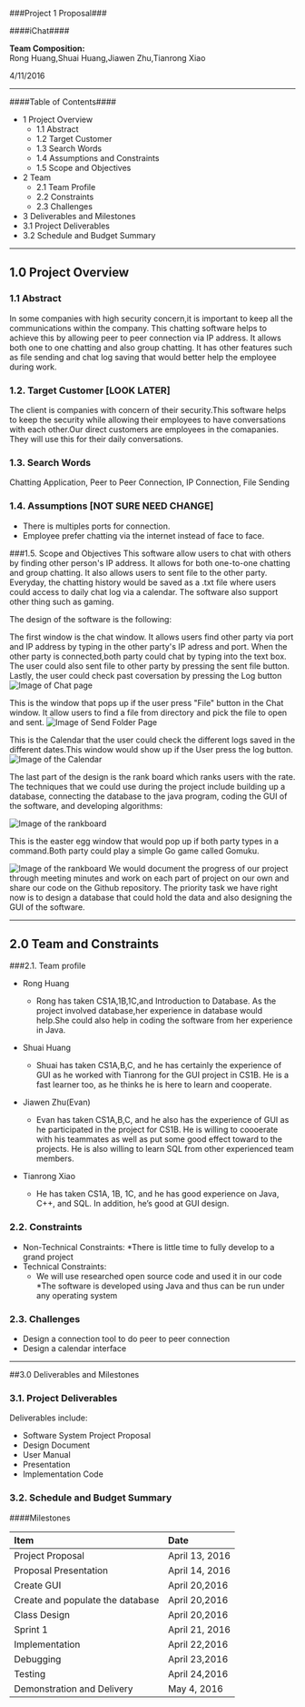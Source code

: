 

###Project 1 Proposal###

####iChat####

__Team Composition:__<br>
Rong Huang,Shuai Huang,Jiawen Zhu,Tianrong Xiao

4/11/2016

---

####Table of Contents####

* 1 Project Overview 
  * 1.1 Abstract
  * 1.2 Target Customer
  * 1.3 Search Words
  * 1.4 Assumptions and Constraints
  * 1.5 Scope and Objectives
* 2 Team 
  * 2.1 Team Profile
  * 2.2 Constraints
  * 2.3 Challenges
* 3 Deliverables and Milestones
 * 3.1 Project Deliverables
 * 3.2 Schedule and Budget Summary


---

## 1.0	Project Overview
### 1.1 Abstract

In some companies with high security concern,it is important to keep all the communications within the company. This chatting software helps to achieve this by allowing peer to peer connection via IP address. It allows both one to one chatting and also group chatting. 
It has other features such as file sending and chat log saving that would better help the employee during work.


### 1.2. Target Customer [LOOK LATER]

The client is companies with concern of their security.This software helps to keep the security while allowing their employees to have conversations with each other.Our direct customers are employees in the comapanies. They will use this for their daily conversations.



### 1.3.	Search Words 
Chatting Application, Peer to Peer Connection, IP Connection, File Sending

### 1.4.	Assumptions [NOT SURE NEED CHANGE]
  * There is multiples ports for connection.
  * Employee prefer chatting via the internet instead of face to face.


###1.5.	Scope and Objectives 
This software allow users to chat with others by finding other person's IP address. It allows for both one-to-one chatting and group chatting. It also allows users to sent file to the other party. Everyday, the chatting history would be saved as a .txt file where users could access to daily chat log via a calendar. The software also support other thing such as gaming.

The design of the software is the following:

The first window is the chat window. It allows users find other party via port and IP address by typing in the other party's IP adress and port. When the other party is connected,both party could chat by typing into the text box. The user could also sent file to other party by pressing the sent file button. Lastly, the user could check past coversation by pressing the Log button
![Image of Chat page](https://github.com/FH-Sp16-CS40A-40820/team02-project02/blob/GameV/Design/ChatView.png)

This is the window that pops up if the user press "File" button in the Chat window. It allow users to find a file from directory and pick the file to open and sent.
![Image of Send Folder Page ](https://github.com/FH-Sp16-CS40A-40820/team02-project02/blob/GameV/Design/FolderView.png)

This is the Calendar that the user could check the different logs saved in the different dates.This window would show up if the User press the log button.
![Image of the Calendar](https://github.com/FH-Sp16-CS40A-40820/team02-project02/blob/GameV/Design/CalendarView.png)

The last part of the design is the rank board which ranks users with the rate. The techniques that we could use during the project include building up a database, connecting the database to the java program, coding the GUI of the software, and developing algorithms:

![Image of the rankboard](https://github.com/FH-Sp16-CS40A-40820/team02-project01/blob/master/Design-Document/gui/4.png)

This is the easter egg window that would pop up if both party types in a command.Both party could play a simple Go game called Gomuku.

![Image of the rankboard](https://github.com/FH-Sp16-CS40A-40820/team02-project02/blob/GameV/Design/GameView.png)
We would document the progress of our project through meeting minutes and work on each part of project on our own and share our code on the Github repository.
The priority task we have right now is to design a database that could hold the data and also designing the GUI of the software.



---

## 2.0	Team and Constraints

###2.1.	Team profile

* Rong Huang
  * Rong has taken CS1A,1B,1C,and Introduction to Database. As the project involved database,her experience in database would help.She could also help in coding the software from her experience in Java.

* Shuai Huang
  * Shuai has taken CS1A,B,C, and he has certainly the experience of GUI as he worked with Tianrong for the GUI project in CS1B. He is a fast learner too, as he thinks he is here to learn and cooperate.

* Jiawen Zhu(Evan)
  * Evan has taken CS1A,B,C, and he also has the experience of GUI as he participated in the project for CS1B. He is willing to coooerate with his teammates as well as put some good effect toward to the projects. He is also willing to learn SQL from other experienced team members. 

* Tianrong Xiao
  * He has taken CS1A, 1B, 1C, and he has good experience on Java, C++, and SQL. In addition, he’s good at GUI design.




### 2.2. Constraints
* Non-Technical Constraints:
  *There is little time to fully develop to a grand project
* Technical Constraints:
  * We will use researched open source code and used it in our code
  *The software is developed using Java and thus can be run under any operating system

### 2.3. Challenges
* Design a connection tool to do peer to peer connection
* Design a calendar interface



---

##3.0	Deliverables and Milestones

### 3.1.	Project Deliverables 

Deliverables include:
*	Software System Project Proposal
*	Design Document
*	User Manual
*	Presentation
*	Implementation Code




### 3.2.	Schedule and Budget Summary 
####Milestones

| Item                               | Date            |
| :----------------------------------|:----------------|
| Project Proposal                   | April 13, 2016  |
| Proposal Presentation              | April 14, 2016  |
| Create GUI                         | April 20,2016   |
| Create and populate the database   | April 20,2016   |
| Class Design                       | April 20,2016   |
| Sprint 1                           | April 21, 2016  |
| Implementation                     | April 22,2016   |
| Debugging                          | April 23,2016   |
| Testing                            | April 24,2016   |
| Demonstration and Delivery         | May 4, 2016     |


